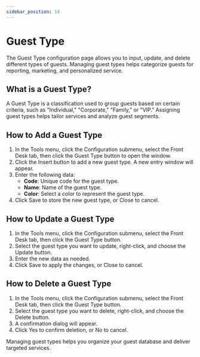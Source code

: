 ```yaml
---
sidebar_position: 14
---
```


# Guest Type

The Guest Type configuration page allows you to input, update, and delete different types of guests. Managing guest types helps categorize guests for reporting, marketing, and personalized service.

## What is a Guest Type?

A Guest Type is a classification used to group guests based on certain criteria, such as "Individual," "Corporate," "Family," or "VIP." Assigning guest types helps tailor services and analyze guest segments.

## How to Add a Guest Type

1. In the Tools menu, click the Configuration submenu, select the Front Desk tab, then click the Guest Type button to open the window.
2. Click the Insert button to add a new guest type. A new entry window will appear.
3. Enter the following data:
   - **Code**: Unique code for the guest type.
   - **Name**: Name of the guest type.
   - **Color**: Select a color to represent the guest type.
4. Click Save to store the new guest type, or Close to cancel.

## How to Update a Guest Type

1. In the Tools menu, click the Configuration submenu, select the Front Desk tab, then click the Guest Type button.
2. Select the guest type you want to update, right-click, and choose the Update button.
3. Enter the new data as needed.
4. Click Save to apply the changes, or Close to cancel.

## How to Delete a Guest Type

1. In the Tools menu, click the Configuration submenu, select the Front Desk tab, then click the Guest Type button.
2. Select the guest type you want to delete, right-click, and choose the Delete button.
3. A confirmation dialog will appear.
4. Click Yes to confirm deletion, or No to cancel.

Managing guest types helps you organize your guest database and deliver targeted services.
